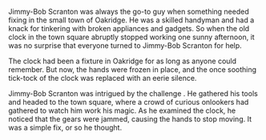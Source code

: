 Jimmy-Bob Scranton was always the go-to guy when something needed fixing in the small town of Oakridge. He was a skilled handyman and had a knack for tinkering with broken appliances and gadgets. So when the old clock in the town square abruptly stopped working one sunny afternoon, it was no surprise that everyone turned to Jimmy-Bob Scranton for help.

The clock had been a fixture in Oakridge for as long as anyone could remember. But now, the hands were frozen in place, and the once soothing tick-tock of the clock was replaced with an eerie silence.

Jimmy-Bob Scranton was intrigued by the challenge . He gathered his tools and headed to the town square, where a crowd of curious onlookers had gathered to watch him work his magic. As he examined the clock, he noticed that the gears were jammed, causing the hands to stop moving. It was a simple fix, or so he thought.





